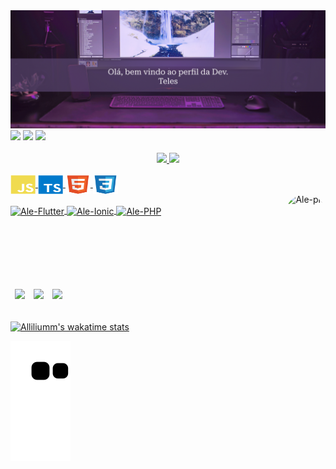 <div class="header">
  <img src="https://github.com/alliliumm/Alessandra-Teles/blob/main/Header.png">
  <div class="header-socials">
    <a href="https://discord.gg/wagxzStdcR" target="_blank"><img src="https://img.shields.io/badge/Discord-7289DA?style=for-the-badge&logo=discord&logoColor=white" target="_blank"></a> 
    <a href="https://www.linkedin.com/in/alessandra-teles911" target="_blank"><img src="https://img.shields.io/badge/-LinkedIn-%230077B5?style=for-the-badge&logo=linkedin&logoColor=white" target="_blank"></a> 
    <a href="https://gitlab.com/alessandrateles911" target="_blank"><img src="https://img.shields.io/badge/GitLab-330F63?style=for-the-badge&logo=gitlab&logoColor=white" target="_blank"></a> 
  </div>
</div>

<br>

<div class="git-status" align="center">
  <a href="https://github.com/alliliumm">
  <img height="180em" src="https://github-readme-stats.vercel.app/api?username=alliliumm&show_icons=true&theme=dracula&include_all_commits=true&count_private=true"/>
  <img height="180em" src="https://github-readme-stats.vercel.app/api/top-langs/?username=alliliumm&layout=compact&langs_count=7&theme=dracula"/>
</div>

<div class="git-languages" style="display: inline_block"><br>
  <img align="center" alt="Ale-Js" height="30" width="40" src="https://raw.githubusercontent.com/devicons/devicon/master/icons/javascript/javascript-plain.svg">
  <img align="center" alt="Ale-Ts" height="30" width="40" src="https://raw.githubusercontent.com/devicons/devicon/master/icons/typescript/typescript-plain.svg">
  <img align="center" alt="Ale-HTML" height="30" width="40" src="https://raw.githubusercontent.com/devicons/devicon/master/icons/html5/html5-original.svg">
  <img align="center" alt="Ale-CSS" height="30" width="40" src="https://raw.githubusercontent.com/devicons/devicon/master/icons/css3/css3-original.svg">
</div>

<div>
  <img align="right" alt="Ale-pic" height="150" style="border-radius:50px;" src="https://github.com/alliliumm/alliliumm/blob/main/perf-v1.png">
</div>

<br>

<div class="git-frameworks" style="display: inline_block">
  
  <img align="center" alt="Ale-Flutter" height="30" width="40" src="https://cdn.jsdelivr.net/gh/devicons/devicon/icons/flutter/flutter-original.svg" />
  <img align="center" alt="Ale-Ionic" height="30" width="40" src="https://cdn.jsdelivr.net/gh/devicons/devicon/icons/ionic/ionic-original.svg" />
  <img align="center" alt="Ale-PHP" height="30" width="40" src="https://cdn.jsdelivr.net/gh/devicons/devicon/icons/php/php-plain.svg" />
</div>

<div class="git-repos">
  <table>
    <tbody style="border: white">
      <tr>
        <td style="border: white" align="left">
          <a href="https://github.com/alliliumm/Adminio-APP">
            <img src="https://github-readme-stats.vercel.app/api/pin/?username=alliliumm&amp;repo=Adminio-APP&amp;theme=dracula" style="max-width: 100%;">
          </a>
        </td>
        <td style="border: white" align="center">
          <a href="https://github.com/alliliumm/Ionic-Projects">
            <img src="https://github-readme-stats.vercel.app/api/pin/?username=alliliumm&amp;repo=Ionic-Projects&amp;theme=dracula" style="max-width: 100%;">
          </a>
        </td>
        <td style="border: white" align="right">
          <a href="https://github.com/alliliumm/Estudos">
            <img src="https://github-readme-stats.vercel.app/api/pin/?username=alliliumm&amp;repo=Estudos&amp;theme=dracula" style="max-width: 100%;">
          </a>
        </td>
      </tr>
    </tbody>
  </table>
</div>

  ##
 ![Alliliumm's wakatime stats](https://github-readme-stats.vercel.app/api/wakatime?username=alliliumm&theme=dracula)
<div> 

![Snake animation](https://github.com/rafaballerini/rafaballerini/blob/output/github-contribution-grid-snake.svg)
 
</div>